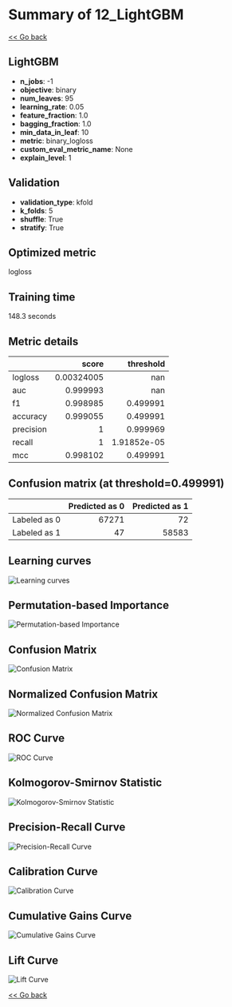 # Summary of 12_LightGBM

[<< Go back](../README.md)


## LightGBM
- **n_jobs**: -1
- **objective**: binary
- **num_leaves**: 95
- **learning_rate**: 0.05
- **feature_fraction**: 1.0
- **bagging_fraction**: 1.0
- **min_data_in_leaf**: 10
- **metric**: binary_logloss
- **custom_eval_metric_name**: None
- **explain_level**: 1

## Validation
 - **validation_type**: kfold
 - **k_folds**: 5
 - **shuffle**: True
 - **stratify**: True

## Optimized metric
logloss

## Training time

148.3 seconds

## Metric details
|           |      score |     threshold |
|:----------|-----------:|--------------:|
| logloss   | 0.00324005 | nan           |
| auc       | 0.999993   | nan           |
| f1        | 0.998985   |   0.499991    |
| accuracy  | 0.999055   |   0.499991    |
| precision | 1          |   0.999969    |
| recall    | 1          |   1.91852e-05 |
| mcc       | 0.998102   |   0.499991    |


## Confusion matrix (at threshold=0.499991)
|              |   Predicted as 0 |   Predicted as 1 |
|:-------------|-----------------:|-----------------:|
| Labeled as 0 |            67271 |               72 |
| Labeled as 1 |               47 |            58583 |

## Learning curves
![Learning curves](learning_curves.png)

## Permutation-based Importance
![Permutation-based Importance](permutation_importance.png)
## Confusion Matrix

![Confusion Matrix](confusion_matrix.png)


## Normalized Confusion Matrix

![Normalized Confusion Matrix](confusion_matrix_normalized.png)


## ROC Curve

![ROC Curve](roc_curve.png)


## Kolmogorov-Smirnov Statistic

![Kolmogorov-Smirnov Statistic](ks_statistic.png)


## Precision-Recall Curve

![Precision-Recall Curve](precision_recall_curve.png)


## Calibration Curve

![Calibration Curve](calibration_curve_curve.png)


## Cumulative Gains Curve

![Cumulative Gains Curve](cumulative_gains_curve.png)


## Lift Curve

![Lift Curve](lift_curve.png)



[<< Go back](../README.md)
